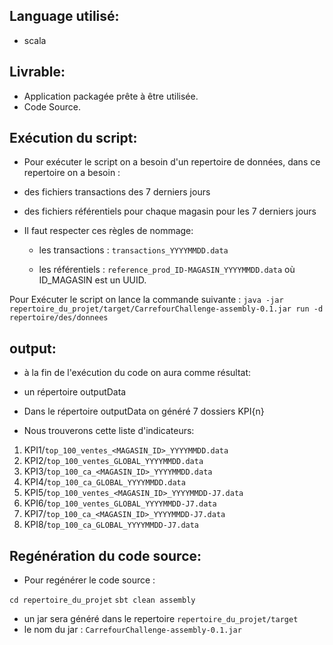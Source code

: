 Language utilisé:
------------
* scala


Livrable:
----------
* Application packagée prête à être utilisée.
* Code Source.


Exécution du script:
--------
* Pour exécuter le script on a besoin d'un repertoire de données, dans ce repertoire on a besoin :
 
- des fichiers transactions des 7 derniers jours

- des fichiers référentiels pour chaque magasin pour les 7 derniers jours

* Il faut respecter ces règles de nommage:
 
  - les transactions : `transactions_YYYYMMDD.data`
  
  - les référentiels : `reference_prod_ID-MAGASIN_YYYYMMDD.data` où ID_MAGASIN est un UUID.

 
Pour Exécuter le script on lance la commande suivante :  `java -jar repertoire_du_projet/target/CarrefourChallenge-assembly-0.1.jar run -d repertoire/des/donnees`



output:
--------
* à la fin de l'exécution du code on aura comme résultat:
- un répertoire outputData
- Dans le répertoire outputData on généré 7 dossiers KPI{n}

- Nous trouverons cette liste d'indicateurs: 
	
1. KPI1/`top_100_ventes_<MAGASIN_ID>_YYYYMMDD.data` 
2. KPI2/`top_100_ventes_GLOBAL_YYYYMMDD.data`
3. KPI3/`top_100_ca_<MAGASIN_ID>_YYYYMMDD.data`
4. KPI4/`top_100_ca_GLOBAL_YYYYMMDD.data`
5. KPI5/`top_100_ventes_<MAGASIN_ID>_YYYYMMDD-J7.data` 
6. KPI6/`top_100_ventes_GLOBAL_YYYYMMDD-J7.data`
7. KPI7/`top_100_ca_<MAGASIN_ID>_YYYYMMDD-J7.data`
8. KPI8/`top_100_ca_GLOBAL_YYYYMMDD-J7.data`



Regénération du code source:
--------

* Pour regénérer le code source : 

`cd repertoire_du_projet`
`sbt clean assembly`

  - un jar sera généré dans le repertoire `repertoire_du_projet/target`
  - le nom du jar : `CarrefourChallenge-assembly-0.1.jar`
 
